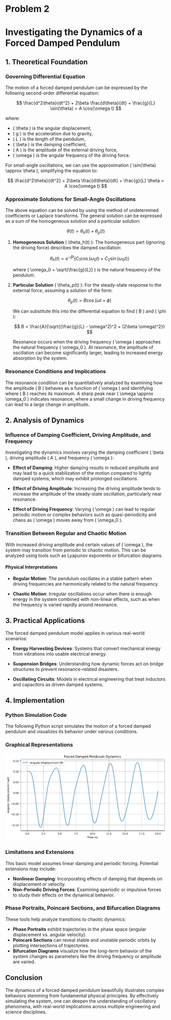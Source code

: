 # Problem 2

# Investigating the Dynamics of a Forced Damped Pendulum

## 1. Theoretical Foundation

### Governing Differential Equation

The motion of a forced damped pendulum can be expressed by the following second-order differential equation:

$$
\frac{d^2\theta}{dt^2} + 2\beta \frac{d\theta}{dt} + \frac{g}{L} \sin(\theta) = A \cos(\omega t)
$$

where:
- \( \theta \) is the angular displacement,
- \( g \) is the acceleration due to gravity,
- \( L \) is the length of the pendulum,
- \( \beta \) is the damping coefficient,
- \( A \) is the amplitude of the external driving force,
- \( \omega \) is the angular frequency of the driving force.

For small-angle oscillations, we can use the approximation \( \sin(\theta) \approx \theta \), simplifying the equation to:

$$
\frac{d^2\theta}{dt^2} + 2\beta \frac{d\theta}{dt} + \frac{g}{L} \theta = A \cos(\omega t)
$$

### Approximate Solutions for Small-Angle Oscillations

The above equation can be solved by using the method of undetermined coefficients or Laplace transforms. The general solution can be expressed as a sum of the homogeneous solution and a particular solution:

$$
\theta(t) = \theta_h(t) + \theta_p(t)
$$

1. **Homogeneous Solution** \( \theta_h(t) \):
   The homogeneous part (ignoring the driving force) describes the damped oscillation:

   $$
   \theta_h(t) = e^{-\beta t}(C_1 \cos(\omega_0 t) + C_2 \sin(\omega_0 t))
   $$

   where \( \omega_0 = \sqrt{\frac{g}{L}} \) is the natural frequency of the pendulum.

2. **Particular Solution** \( \theta_p(t) \):
   For the steady-state response to the external force, assuming a solution of the form:

   $$
   \theta_p(t) = B \cos(\omega t + \phi)
   $$

   We can substitute this into the differential equation to find \( B \) and \( \phi \):

   $$
   B = \frac{A}{\sqrt{(\frac{g}{L} - \omega^2)^2 + (2\beta \omega)^2}}
   $$

   Resonance occurs when the driving frequency \( \omega \) approaches the natural frequency \( \omega_0 \). At resonance, the amplitude of oscillation can become significantly larger, leading to increased energy absorption by the system.

### Resonance Conditions and Implications

The resonance condition can be quantitatively analyzed by examining how the amplitude \( B \) behaves as a function of \( \omega \) and identifying where \( B \) reaches its maximum. A sharp peak near \( \omega \approx \omega_0 \) indicates resonance, where a small change in driving frequency can lead to a large change in amplitude.

## 2. Analysis of Dynamics

### Influence of Damping Coefficient, Driving Amplitude, and Frequency

Investigating the dynamics involves varying the damping coefficient \( \beta \), driving amplitude \( A \), and frequency \( \omega \):

- **Effect of Damping**: Higher damping results in reduced amplitude and may lead to a quick stabilization of the motion compared to lightly damped systems, which may exhibit prolonged oscillations.
  
- **Effect of Driving Amplitude**: Increasing the driving amplitude tends to increase the amplitude of the steady-state oscillation, particularly near resonance.

- **Effect of Driving Frequency**: Varying \( \omega \) can lead to regular periodic motion or complex behaviors such as quasi-periodicity and chaos as \( \omega \) moves away from \( \omega_0 \).

### Transition Between Regular and Chaotic Motion

With increased driving amplitude and certain values of \( \omega \), the system may transition from periodic to chaotic motion. This can be analyzed using tools such as Lyapunov exponents or bifurcation diagrams.

#### Physical Interpretations

- **Regular Motion**: The pendulum oscillates in a stable pattern when driving frequencies are harmonically related to the natural frequency.
  
- **Chaotic Motion**: Irregular oscillations occur when there is enough energy in the system combined with non-linear effects, such as when the frequency is varied rapidly around resonance.

## 3. Practical Applications

The forced damped pendulum model applies in various real-world scenarios:

- **Energy Harvesting Devices**: Systems that convert mechanical energy from vibrations into usable electrical energy.
  
- **Suspension Bridges**: Understanding how dynamic forces act on bridge structures to prevent resonance-related disasters.
  
- **Oscillating Circuits**: Models in electrical engineering that treat inductors and capacitors as driven damped systems.

## 4. Implementation

### Python Simulation Code

The following Python script simulates the motion of a forced damped pendulum and visualizes its behavior under various conditions.

### Graphical Representations

![alt text](image-1.png)

### Limitations and Extensions

This basic model assumes linear damping and periodic forcing. Potential extensions may include:

- **Nonlinear Damping**: Incorporating effects of damping that depends on displacement or velocity.
- **Non-Periodic Driving Forces**: Examining aperiodic or impulsive forces to study their effects on the dynamical behavior.

### Phase Portraits, Poincaré Sections, and Bifurcation Diagrams

These tools help analyze transitions to chaotic dynamics:
- **Phase Portraits** exhibit trajectories in the phase space (angular displacement vs. angular velocity).
- **Poincaré Sections** can reveal stable and unstable periodic orbits by plotting intersections of trajectories.
- **Bifurcation Diagrams** visualize how the long-term behavior of the system changes as parameters like the driving frequency or amplitude are varied.

## Conclusion

The dynamics of a forced damped pendulum beautifully illustrates complex behaviors stemming from fundamental physical principles. By effectively simulating the system, one can deepen the understanding of oscillatory phenomena, with real-world implications across multiple engineering and science disciplines.
